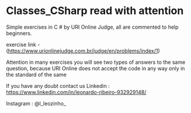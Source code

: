 # Classes_CSharp read with attention 
Simple exercises in C # by URI Online Judge, all are commented to help beginners.

exercise link - (https://www.urionlinejudge.com.br/judge/en/problems/index/1)

Attention in many exercises you will see two types of answers to the same question, because URI Online does not accept the code in any way only in the standard of the same

If you have any doubt contact us
Linkedin : https://www.linkedin.com/in/leonardo-ribeiro-932929148/

Instagram : @l_leozinho_

